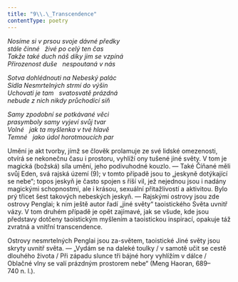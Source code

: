 ```yaml
---
title: "9\\.\_Transcendence"
contentType: poetry
---
```


<section>

_Nosíme si v prsou svoje dávné předky  
stále činné   živé po celý ten čas  
Takže také duch náš díky jim se vzpíná  
Přirozenost duše   nespoutaná v nás_

</section>

<section>

_Sotva dohlédnouti na Nebeský palác  
Sídla Nesmrtelných strmí do výšin  
Uchovati je tam   svatosvatě prázdná  
nebude z nich nikdy průchodící síň_

</section>

<section>

_Samy zpodobní se potkávané věci  
prasymboly samy vyjeví svůj tvar  
Volné   jak ta myšlenka v tvé hlavě  
Temné   jako údol horotmoucích par_

</section>


<section>

Umění je akt tvorby, jímž se člověk prolamuje ze své lidské omezenosti, otvírá se nekonečnu času i prostoru, vyhlíží ony tušené jiné světy. V tom je magická (božská) síla umění, jeho podivuhodné kouzlo. — Také Číňané měli svůj Eden, svá rajská území (9); v tomto případě jsou to „jeskyně dotýkající se nebe“; topos jeskyň je často spojen s říší vil, jež nejednou jsou i nadány magickými schopnostmi, ale i krásou, sexuální přitažlivostí a aktivitou. Bylo prý třicet šest takových nebeských jeskyň. — Rajskými ostrovy jsou zde ostrovy Penglai; k nim ještě autor řadí „jiné světy“ taoistického Světa uvnitř vázy. V tom druhém případě je opět zajímavé, jak se všude, kde jsou představy dotčeny taoistickým myšlením a taois­tickou inspirací, opakuje táž zvratná a vnitřní transcendence.

Ostrovy nesmrtelných Penglai jsou za-světem, taoistické Jiné světy jsou skryty uvnitř světa. — „Vydám se na daleké toulky / v samotě učit se cestě dlouhého života / Při západu slunce tři bájné hory vyhlížím v dálce / Oblačné vlny se valí prázdným prostorem nebe“ (Meng Haoran, 689–740 n. l.).

</section>
